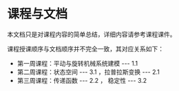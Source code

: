 # 课程与文档

本文档只是对课程内容的简单总结，详细内容请参考课程课件。

课程授课顺序与文档顺序并不完全一致，其对应关系如下：

* 第一周课程：平动与旋转机械系统建模 --- 1.1
* 第二周课程：状态空间 --- 3.1 ，拉普拉斯变换 --- 2.1
* 第三周课程：传递函数 --- 2.2 ， 稳定性 --- 3.2
